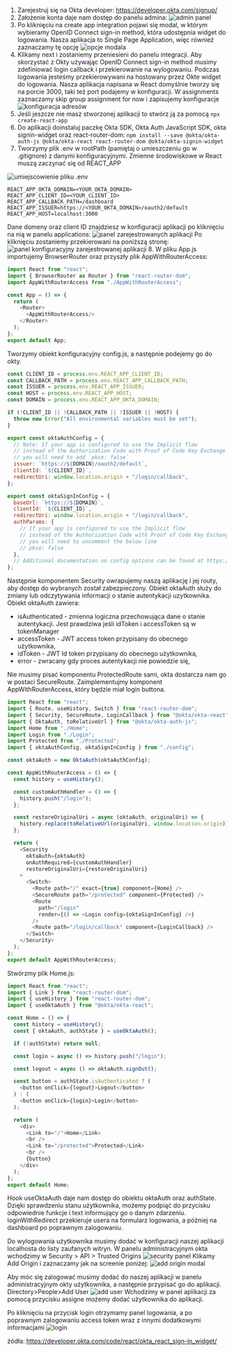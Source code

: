 1. Zarejestruj się na Okta developer:
https://developer.okta.com/signup/
2. Założenie konta daje nam dostęp do panelu admina:
![admin panel](./readme-imgs/1.png)
3. Po kliknięciu na create app integration pojawi się modal, w którym wybieramy OpenID Connect sign-in method, która udostępnia widget do logowania. Nasza aplikacja to Single Page Application, więc również zaznaczamy tę opcję
![opcje modala](./readme-imgs/2.png)
4. Klikamy next i zostaniemy przeniesieni do panelu integracji.
Aby skorzystać z Okty używając OpenID Connect sign-in method musimy zdefiniować login callback i przekierowanie na wylogowaniu. Podczas logowania jesteśmy przekierowywani na hostowany przez Okte widget do logowania. Nasza aplikacja napisana w React domyślnie tworzy się na porcie 3000, taki też port podajemy w konfiguracji. W assignments zaznaczamy skip group assignment for now i zapisujemy konfiguracje
![konfiguracja adresów](./readme-imgs/3.png)
5. Jeśli jeszcze nie masz stworzonej aplikacji to stwórz ją za pomocą ```npx create-react-app```
6. Do aplikacji doinstaluj paczkę Okta SDK, Okta Auth JavaScript SDK, okta signin-widget oraz react-router-dom:
```npm install --save @okta/okta-auth-js @okta/okta-react react-router-dom @okta/okta-signin-widget```
7. Tworzymy plik .env w rootPath (pamiętaj o umieszczeniu go w .gitignore) z danymi konfiguracyjnymi. Zmienne środowiskowe w React muszą zaczynać się od REACT_APP

![umiejscowienie pliku .env](./readme-imgs/8.png)
```
REACT_APP_OKTA_DOMAIN=<YOUR_OKTA_DOMAIN>
REACT_APP_CLIENT_ID=<YOUR_CLIENT_ID>
REACT_APP_CALLBACK_PATH=/dashboard
REACT_APP_ISSUER=https://<YOUR_OKTA_DOMAIN>/oauth2/default
REACT_APP_HOST=localhost:3000
```
Dane domeny oraz client ID znajdziesz w konfiguracji aplikacji po kliknięciu na nią w panelu applications:
![panel zarejestrowanych aplikacji](./readme-imgs/4.png)
Po kliknięciu zostaniemy przekierowani na poniższą stronę:
![panel konfiguracyjny zarejestrowanej aplikacji](./readme-imgs/5.png)
8. W pliku App.js importujemy BrowserRouter oraz przyszły plik AppWithRouterAccess:
```js
import React from "react";
import { BrowserRouter as Router } from "react-router-dom";
import AppWithRouterAccess from "./AppWithRouterAccess";

const App = () => {
  return (
    <Router>
      <AppWithRouterAccess/>
    </Router>
  );
};
export default App;
```
Tworzymy obiekt konfiguracyjny config.js, a następnie podejemy go do okty.
```js
const CLIENT_ID = process.env.REACT_APP_CLIENT_ID;
const CALLBACK_PATH = process.env.REACT_APP_CALLBACK_PATH;
const ISSUER = process.env.REACT_APP_ISSUER;
const HOST = process.env.REACT_APP_HOST;
const DOMAIN = process.env.REACT_APP_OKTA_DOMAIN;

if (!CLIENT_ID || !CALLBACK_PATH || !ISSUER || !HOST) {
  throw new Error("All environmental variables must be set");
}

export const oktaAuthConfig = {
  // Note: If your app is configured to use the Implicit flow
  // instead of the Authorization Code with Proof of Code Key Exchange (PKCE)
  // you will need to add `pkce: false`
  issuer: `https://${DOMAIN}/oauth2/default`,
  clientId: `${CLIENT_ID}`,
  redirectUri: window.location.origin + "/login/callback",
};

export const oktaSignInConfig = {
  baseUrl: `https://${DOMAIN}`,
  clientId: `${CLIENT_ID}`,
  redirectUri: window.location.origin + "/login/callback",
  authParams: {
    // If your app is configured to use the Implicit flow
    // instead of the Authorization Code with Proof of Code Key Exchange (PKCE)
    // you will need to uncomment the below line
    // pkce: false
  },
  // Additional documentation on config options can be found at https://github.com/okta/okta-signin-widget#basic-config-options
};
```
Następnie komponentem Security owrapujemy naszą aplikację i jej routy, aby dostęp do wybranych został zabezpieczony.
Obiekt oktaAuth służy do zmiany lub odczytywania informacji o stanie autentykacji uzytkownika. Obiekt oktaAuth zawiera:
* isAuthenticated - zmienna logiczna przechowująca dane o stanie autentykacji. Jest prawdziwa jeśli idToken i accessToken są w tokenManager
* accessToken - JWT access token przypisany do obecnego użytkownika,
* idToken - JWT Id token przypisany do obecnego użytkownika,
* error - zwracany gdy proces autentykacji nie powiedzie się,

Nie musimy pisać komponentu ProtectedRoute sami, okta dostarcza nam go w postaci SecureRoute.
Zaimplementujmy komponent AppWithRouterAccess, który będzie miał login buttona.
```js
import React from "react";
import { Route, useHistory, Switch } from "react-router-dom";
import { Security, SecureRoute, LoginCallback } from "@okta/okta-react";
import { OktaAuth, toRelativeUrl } from "@okta/okta-auth-js";
import Home from "./Home";
import Login from "./Login";
import Protected from "./Protected";
import { oktaAuthConfig, oktaSignInConfig } from "./config";

const oktaAuth = new OktaAuth(oktaAuthConfig);

const AppWithRouterAccess = () => {
  const history = useHistory();

  const customAuthHandler = () => {
    history.push("/login");
  };

  const restoreOriginalUri = async (oktaAuth, originalUri) => {
    history.replace(toRelativeUrl(originalUri, window.location.origin));
  };

  return (
    <Security
      oktaAuth={oktaAuth}
      onAuthRequired={customAuthHandler}
      restoreOriginalUri={restoreOriginalUri}
    >
      <Switch>
        <Route path="/" exact={true} component={Home} />
        <SecureRoute path="/protected" component={Protected} />
        <Route
          path="/login"
          render={() => <Login config={oktaSignInConfig} />}
        />
        <Route path="/login/callback" component={LoginCallback} />
      </Switch>
    </Security>
  );
};
export default AppWithRouterAccess;
```
Stwórzmy plik Home.js:
```js
import React from "react";
import { Link } from "react-router-dom";
import { useHistory } from "react-router-dom";
import { useOktaAuth } from "@okta/okta-react";

const Home = () => {
  const history = useHistory();
  const { oktaAuth, authState } = useOktaAuth();

  if (!authState) return null;

  const login = async () => history.push("/login");

  const logout = async () => oktaAuth.signOut();

  const button = authState.isAuthenticated ? (
    <button onClick={logout}>Logout</button>
  ) : (
    <button onClick={login}>Login</button>
  );

  return (
    <div>
      <Link to="/">Home</Link>
      <br />
      <Link to="/protected">Protected</Link>
      <br />
      {button}
    </div>
  );
};
export default Home;
```
Hook useOktaAuth daje nam dostęp do obiektu oktaAuth oraz authState.
Dzięki sprawdzeniu stanu użytkownika, możemy podpiąć do przycisku odpowiednie funkcje i text informujący go o danym zdarzeniu.
loginWithRedirect przekieruje usera na formularz logowania, a później na dashboard po poprawnym zalogowaniu.

Do wylogowania użytkownika musimy dodać w konfiguracji naszej aplikacji localhosta do listy zaufanych witryn. 
W panelu administracyjnym okta wchodzimy w Security > API > Trusted Origins
![security panel](./readme-imgs/6.png)
Klikamy Add Origin i zaznaczamy jak na screenie poniżej:
![add origin modal](./readme-imgs/7.png)

Aby móc się zalogować musimy dodać do naszej aplikacji w panelu administracyjnym okty użytkownika, a następnie przypisać go do aplikacji.
Directory>People>Add User
![add user](./readme-imgs/9.png)
Wchodzimy w panel aplikacji za pomocą przycisku assigne możemy dodać użytkownika do aplikacji.

Po kliknięciu na przycisk login otrzymamy panel logowania, a po poprawnym zalogowaniu access token wraz z innymi dodatkowymi informacjami
![login](./readme-imgs/10.png)

źódła:
https://developer.okta.com/code/react/okta_react_sign-in_widget/
